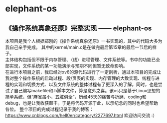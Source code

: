 # elephant-os
## 《操作系统真象还原》完整实现 —— elephant-os <br>
本项目是我个人根据郑刚的《操作系统真象还原》一书实现的，其中的代码大多为我自己亲手完成。 其中的kernel/main.c是在做完最后第15章的最后一节后的样子。<br>
主体结构包括但不限于内存管理、（线）进程管理、文件系统等。书中的功能已全部实现，文件系统的某一功能演示与预期不同但暂无致命影响。 <br>
在进行本项目之前，我已经对xv6的源代码进行了一定剖析，通过本项目的完成让我对整个操作系统的启动过程、段/页表的实现、内存管理的大致实现、线程与进程的实现和切换方式、以及文件系统的整体过程有了更深入的了解。同时，也是尝试了自己编写makefile和.h脚本文件，算是意外之喜。该os只是基于Linux思想的简单系统，但“麻雀虽小，五脏俱全”，历经45天的痛苦与折磨、coding和debug，也是让我收获颇丰。于是将代码开源于此，以示纪念的同时也希望帮助各位。
整个项目的完成过程记录于我的博客：<https://www.cnblogs.com/hell0er/category/2277697.html> 欢迎访问交流 :） <br>

